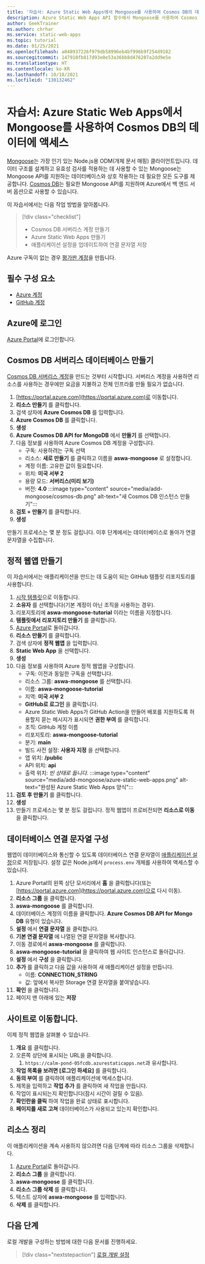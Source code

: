 ```yaml
---
title: '자습서: Azure Static Web Apps에서 Mongoose를 사용하여 Cosmos DB의 데이터에 액세스'
description: Azure Static Web Apps API 함수에서 Mongoose를 사용하여 Cosmos DB의 데이터에 액세스하는 방법을 알아봅니다.
author: GeekTrainer
ms.author: chrhar
ms.service: static-web-apps
ms.topic: tutorial
ms.date: 01/25/2021
ms.openlocfilehash: a048937226f979db58996eb4bf996b9f254d9182
ms.sourcegitcommit: 147910fb817d93e0e53a36bb8d476207a2dd9e5e
ms.translationtype: HT
ms.contentlocale: ko-KR
ms.lasthandoff: 10/18/2021
ms.locfileid: "130132462"
---
```

# <a name="tutorial-access-data-in-cosmos-db-using-mongoose-with-azure-static-web-apps"></a>자습서: Azure Static Web Apps에서 Mongoose를 사용하여 Cosmos DB의 데이터에 액세스

[Mongoose](https://mongoosejs.com/)는 가장 인기 있는 Node.js용 ODM(개체 문서 매핑) 클라이언트입니다. 데이터 구조를 설계하고 유효성 검사를 적용하는 데 사용할 수 있는 Mongoose는 Mongoose API를 지원하는 데이터베이스와 상호 작용하는 데 필요한 모든 도구를 제공합니다. [Cosmos DB](../cosmos-db/mongodb-introduction.md)는 필요한 Mongoose API를 지원하며 Azure에서 백 엔드 서버 옵션으로 사용할 수 있습니다.

이 자습서에서는 다음 작업 방법을 알아봅니다.

> [!div class="checklist"]
> - Cosmos DB 서버리스 계정 만들기
> - Azure Static Web Apps 만들기
> - 애플리케이션 설정을 업데이트하여 연결 문자열 저장

Azure 구독이 없는 경우 [평가판 계정](https://azure.microsoft.com/free/)을 만듭니다.

## <a name="prerequisites"></a>필수 구성 요소

- [Azure 계정](https://azure.microsoft.com/free/)
- [GitHub 계정](https://github.com/join)

## <a name="sign-in-to-azure"></a>Azure에 로그인

[Azure Portal](https://portal.azure.com)에 로그인합니다.

## <a name="create-a-cosmos-db-serverless-database"></a>Cosmos DB 서버리스 데이터베이스 만들기

[Cosmos DB 서버리스 계정](../cosmos-db/serverless.md)을 만드는 것부터 시작합니다. 서버리스 계정을 사용하면 리소스를 사용하는 경우에만 요금을 지불하고 전체 인프라를 만들 필요가 없습니다.

1. [https://portal.azure.com](https://portal.azure.com)로 이동합니다.
2. **리소스 만들기** 를 클릭합니다.
3. 검색 상자에 **Azure Cosmos DB** 를 입력합니다.
4. **Azure Cosmos DB** 를 클릭합니다.
5. **생성**
6. **Azure Cosmos DB API for MongoDB** 에서 **만들기** 를 선택합니다.
7. 다음 정보를 사용하여 Azure Cosmos DB 계정을 구성합니다.
    - 구독: 사용하려는 구독 선택
    - 리소스: **새로 만들기** 를 클릭하고 이름을 **aswa-mongoose** 로 설정합니다.
    - 계정 이름: 고유한 값이 필요합니다.
    - 위치: **미국 서부 2**
    - 용량 모드: **서버리스(미리 보기)**
    - 버전: **4.0**
:::image type="content" source="media/add-mongoose/cosmos-db.png" alt-text="새 Cosmos DB 인스턴스 만들기":::
7. **검토 + 만들기** 를 클릭합니다.
8. **생성**

만들기 프로세스는 몇 분 정도 걸립니다. 이후 단계에서는 데이터베이스로 돌아가 연결 문자열을 수집합니다.

## <a name="create-a-static-web-app"></a>정적 웹앱 만들기

이 자습서에서는 애플리케이션을 만드는 데 도움이 되는 GitHub 템플릿 리포지토리를 사용합니다.

1. [시작 템플릿](https://github.com/login?return_to=/staticwebdev/mongoose-starter/generate)으로 이동합니다.
2. **소유자** 를 선택합니다(기본 계정이 아닌 조직을 사용하는 경우).
3. 리포지토리에 **aswa-mongoose-tutorial** 이라는 이름을 지정합니다.
4. **템플릿에서 리포지토리 만들기** 를 클릭합니다.
5. [Azure Portal](https://portal.azure.com)로 돌아갑니다.
6. **리소스 만들기** 를 클릭합니다.
7. 검색 상자에 **정적 웹앱** 을 입력합니다.
8. **Static Web App** 을 선택합니다.
9. **생성**
10. 다음 정보를 사용하여 Azure 정적 웹앱을 구성합니다.
    - 구독: 이전과 동일한 구독을 선택합니다.
    - 리소스 그룹: **aswa-mongoose** 를 선택합니다.
    - 이름: **aswa-mongoose-tutorial**
    - 지역: **미국 서부 2**
    - **GitHub로 로그인** 을 클릭합니다.
    - Azure Static Web Apps가 GitHub Action을 만들어 배포를 지원하도록 허용할지 묻는 메시지가 표시되면 **권한 부여** 를 클릭합니다.
    - 조직: GitHub 계정 이름
    - 리포지토리: **aswa-mongoose-tutorial**
    - 분기: **main**
    - 빌드 사전 설정: **사용자 지정** 을 선택합니다.
    - 앱 위치: **/public**
    - API 위치: **api**
    - 출력 위치: *빈 상태로 둡니다.*
    :::image type="content" source="media/add-mongoose/azure-static-web-apps.png" alt-text="완성된 Azure Static Web Apps 양식":::
11. **검토 후 만들기** 를 클릭합니다.
12. **생성**
13. 만들기 프로세스는 몇 분 정도 걸립니다. 정적 웹앱이 프로비전되면 **리소스로 이동** 을 클릭합니다.

## <a name="configure-database-connection-string"></a>데이터베이스 연결 문자열 구성

웹앱이 데이터베이스와 통신할 수 있도록 데이터베이스 연결 문자열이 [애플리케이션 설정](application-settings.md)으로 저장됩니다. 설정 값은 Node.js에서 `process.env` 개체를 사용하여 액세스할 수 있습니다.

1. Azure Portal의 왼쪽 상단 모서리에서 **홈** 을 클릭합니다(또는 [https://portal.azure.com](https://portal.azure.com)으로 다시 이동).
2. **리소스 그룹** 을 클릭합니다.
3. **aswa-mongoose** 를 클릭합니다.
4. 데이터베이스 계정의 이름을 클릭합니다. **Azure Cosmos DB API for Mongo DB** 유형이 있습니다.
5. **설정** 에서 **연결 문자열** 을 클릭합니다.
6. **기본 연결 문자열** 에 나열된 연결 문자열을 복사합니다.
7. 이동 경로에서 **aswa-mongoose** 를 클릭합니다.
8. **aswa-mongoose-tutorial** 을 클릭하여 웹 사이트 인스턴스로 돌아갑니다.
9. **설정** 에서 **구성** 을 클릭합니다.
10. **추가** 를 클릭하고 다음 값을 사용하여 새 애플리케이션 설정을 만듭니다.
    - 이름: **CONNECTION_STRING**
    - 값: 앞에서 복사한 Storage 연결 문자열을 붙여넣습니다.
11. **확인** 을 클릭합니다.
12. 페이지 맨 아래에 있는 **저장**

## <a name="navigate-to-your-site"></a>사이트로 이동합니다.

이제 정적 웹앱을 살펴볼 수 있습니다.

1. **개요** 를 클릭합니다.
1. 오른쪽 상단에 표시되는 URL을 클릭합니다.
    1. `https://calm-pond-05fcdb.azurestaticapps.net`과 유사합니다.
1. **작업 목록을 보려면 [로그인 하세요]** 를 클릭합니다.
1. **동의 부여** 를 클릭하여 애플리케이션에 액세스합니다.
1. 제목을 입력하고 **작업 추가** 를 클릭하여 새 작업을 만듭니다.
1. 작업이 표시되는지 확인합니다(잠시 시간이 걸릴 수 있음).
1. **확인란을 클릭** 하여 작업을 완료 상태로 표시합니다.
1. **페이지를 새로 고쳐** 데이터베이스가 사용되고 있는지 확인합니다.

## <a name="clean-up-resources"></a>리소스 정리

이 애플리케이션을 계속 사용하지 않으려면 다음 단계에 따라 리소스 그룹을 삭제합니다.

1. [Azure Portal](https://portal.azure.com)로 돌아갑니다.
2. **리소스 그룹** 을 클릭합니다.
3. **aswa-mongoose** 를 클릭합니다.
4. **리소스 그룹 삭제** 를 클릭합니다.
5. 텍스트 상자에 **aswa-mongoose** 를 입력합니다.
6. **삭제** 를 클릭합니다.

## <a name="next-steps"></a>다음 단계

로컬 개발을 구성하는 방법에 대한 다음 문서를 진행하세요.
> [!div class="nextstepaction"]
> [로컬 개발 설정](./local-development.md)

